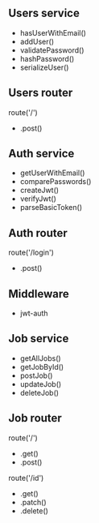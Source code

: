 ## Users service
* hasUserWithEmail()
* addUser()
* validatePassword()
* hashPassword()
* serializeUser()

## Users router
route('/')
* .post()

## Auth service
* getUserWithEmail()
* comparePasswords()
* createJwt()
* verifyJwt()
* parseBasicToken()

## Auth router
route('/login')
* .post()

## Middleware
* jwt-auth

## Job service
* getAllJobs()
* getJobById()
* postJob()
* updateJob()
* deleteJob()

## Job router
route('/')
* .get()
* .post()

route('/id')
* .get()
* .patch()
* .delete()